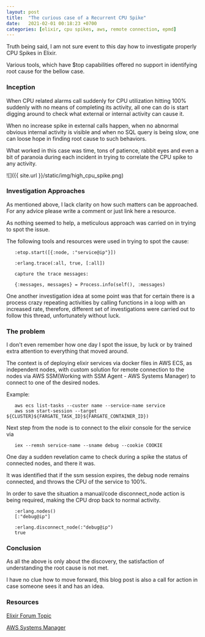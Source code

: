 ```yaml
---
layout: post
title:  "The curious case of a Recurrent CPU Spike"
date:   2021-02-01 00:18:23 +0700
categories: [elixir, cpu spikes, aws, remote connection, epmd]
---
```


Truth being said, I am not sure event to this day how to investigate properly CPU Spikes in Elixir.

Various tools, which have $top capabilities offered no support in identifying root cause for the bellow case.

### Inception

When CPU related alarms call suddenly for CPU utilization hitting 100% suddenly with no means of completing its activity, all one can do is start digging around to check what external or internal activity can cause it.

When no increase spike in external calls happen, when no abnormal obvious internal activity is visible and when no SQL query is being slow, one can loose hope in finding root cause to such behaviors.  

What worked in this case was time, tons of patience, rabbit eyes and even a bit of paranoia during each incident in trying to correlate the CPU spike to any activity.


 ![]({{ site.url }}/static/img/high_cpu_spike.png) 


### Investigation Approaches

As mentioned above, I lack clarity on how such matters can be approached. For any advice please write a comment or just link here a resource.

As nothing seemed to help, a meticulous approach was carried on in trying to spot the issue.

The following tools and resources were used in trying to spot the cause:

   ```
      :etop.start([{:node, :"service@ip"}])

      :erlang.trace(:all, true, [:all])

      capture the trace messages:

      {:messages, messages} = Process.info(self(), :messages)

   ```

One another investigation idea at some point was that for certain there is a process crazy repeating activities by calling functions in a loop with an increased rate, therefore, different set of investigations were carried out to follow this thread, unfortunately without luck.

### The problem

I don't even remember how one day I spot the issue, by luck or by trained extra attention to everything that moved around. 

The context is of deploying elixir services via docker files in AWS ECS, as independent nodes, with custom solution for remote connection to the nodes via AWS SSM(Working with SSM Agent - AWS Systems Manager) to connect to one of the desired nodes.

Example: 

   ```
      aws ecs list-tasks --custer name --service-name service
      aws ssm start-session --target ${CLUSTER}${FARGATE_TASK_ID}${FARGATE_CONTAINER_ID})
   ```

Next step from the node is to connect to the elixir console for the service via 

   ```
      iex --remsh service-name --sname debug --cookie COOKIE
   ```

One day a sudden revelation came to check during a spike the status of connected nodes, and there it was.

It was identified that if the ssm session expires, the debug node remains connected, and throws the CPU of the service to 100%.

In order to save the situation a manual/code disconnect_node action is being required, making the CPU drop back to normal activity.

   ```
      :erlang.nodes()
      [:"debug@ip"]

      :erlang.disconnect_node(:"debug@ip")
      true
   ```

### Conclusion

As all the above is only about the discovery, the satisfaction of understanding the root cause is not met. 

I have no clue how to move forward, this blog post is also a call for action in case someone sees it and has an idea.


### Resources

[Elixir Forum Topic](https://elixirforum.com/t/expired-ssm-agent-session-where-a-debug-node-is-connected-via-iex-remsh-does-not-disconnect-automatically-the-node-leaving-nodes-state-inconsistent-bonus-cpu-on-service-node-spikes-instantly-to-100/38990) 

[AWS Systems Manager](https://docs.aws.amazon.com/systems-manager/latest/userguide/ssm-agent.html)
